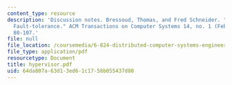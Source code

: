 ```yaml
---
content_type: resource
description: 'Discussion notes. Bressoud, Thomas, and Fred Schneider. "Hypervisor-based
  Fault-tolerance." ACM Transactions on Computer Systems 14, no. 1 (February 1995):
  80-107.'
file: null
file_location: /coursemedia/6-824-distributed-computer-systems-engineering-spring-2006/64da807a63d13ed61c1758b055437d80_hypervisor.pdf
file_type: application/pdf
resourcetype: Document
title: hypervisor.pdf
uid: 64da807a-63d1-3ed6-1c17-58b055437d80
---
```

